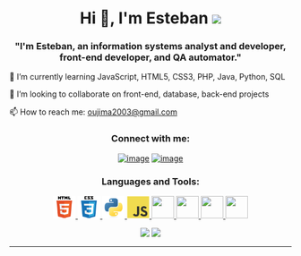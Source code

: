 
<link rel="stylesheet" href="https://cdn.jsdelivr.net/gh/devicons/devicon@v2.15.1/devicon.min.css">
          

<h1 align="center">Hi 👋, I'm Esteban <img height="40" src="https://emoji.gg/assets/emoji/7333-parrotdance.gif"></h1>
<h3 align="center">"I'm Esteban, an information systems analyst and developer, front-end developer, and QA automator."</h3>

🌱 I’m currently learning JavaScript, HTML5, CSS3, PHP, Java, Python, SQL

👯 I’m looking to collaborate on front-end, database, back-end projects

📫 How to reach me: oujima2003@gmail.com

<h3 align="center">Connect with me:</h3>
<div align="center">

[![image](https://img.shields.io/badge/LinkedIn-0077B5?style=for-the-badge&logo=linkedin&logoColor=white)](https://www.linkedin.com/in/lauro_brant-1/)
[![image](https://img.shields.io/badge/Gmail-D14836?style=for-the-badge&logo=gmail&logoColor=white)](mailto:produtor.brantlauro@gmail.com)
  
</div>

<h3 align="center">Languages and Tools:</h3>

<p align="center"> 
  <a href="https://www.w3.org/html/" target="_blank"> 
    <img src="https://raw.githubusercontent.com/devicons/devicon/master/icons/html5/html5-original-wordmark.svg" alt="html5" width="40" height="40"/> 
  </a>
  <a href="https://www.w3schools.com/css/" target="_blank"> 
    <img src="https://raw.githubusercontent.com/devicons/devicon/master/icons/css3/css3-original-wordmark.svg" alt="css3" width="40" height="40"/> 
  </a> 
  <a href="https://www.python.org" target="_blank"> 
    <img src="https://raw.githubusercontent.com/devicons/devicon/master/icons/python/python-original.svg" alt="python" width="40" height="40"/> 
  </a>  
  <a href="https://developer.mozilla.org/en-US/docs/Web/JavaScript" target="_blank"> 
    <img src="https://raw.githubusercontent.com/devicons/devicon/master/icons/javascript/javascript-original.svg" alt="javascript" width="40" height="40"/> 
  </a> 
  <a href="https://git-scm.com/" target="_blank">    
    <img src="https://cdn.jsdelivr.net/gh/devicons/devicon/icons/git/git-original.svg" width="40" height="40" />   
  </a>
 <a href="https://git-scm.com/" target="_blank">       
<img src="https://cdn.jsdelivr.net/gh/devicons/devicon/icons/php/php-original.svg"  width="40" height="40" />
 </a>
   <a href="https://git-scm.com/" target="_blank">    
  <img src="https://cdn.jsdelivr.net/gh/devicons/devicon/icons/bootstrap/bootstrap-original.svg" width="40" height="40" />   
  </a>
    <a href="https://git-scm.com/" target="_blank">    
    <img src="https://cdn.jsdelivr.net/gh/devicons/devicon/icons/mysql/mysql-original.svg" width="40" height="40" />   
  </a>
</p>

<p align= "center">
  <img height= "150" src="https://github-readme-stats.vercel.app/api?username=aztolfo&theme=react&show_icons=true&include_all_commits=true" />
  <img height= "150" src="https://github-readme-stats.vercel.app/api/top-langs/?username=aztolfo&theme=react&layout=compact" />
</p>

------
